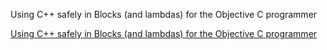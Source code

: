 

Using C++ safely in Blocks (and lambdas) for the Objective C programmer





[Using C++ safely in Blocks (and lambdas) for the Objective C programmer](https://medium.com/@dmaclach/using-c-safely-in-blocks-and-lambdas-for-the-objective-c-programmer-7fb0fd7ae529)